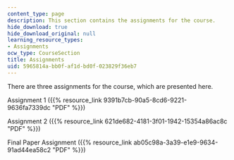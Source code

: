```yaml
---
content_type: page
description: This section contains the assignments for the course.
hide_download: true
hide_download_original: null
learning_resource_types:
- Assignments
ocw_type: CourseSection
title: Assignments
uid: 5965814a-bb0f-af1d-bd0f-023829f36eb7
---
```


There are three assignments for the course, which are presented here.

Assignment 1 ({{% resource_link 9391b7cb-90a5-8cd6-9221-9636fa7339dc "PDF" %}})

Assignment 2 ({{% resource_link 621de682-4181-3f01-1942-15354a86ac8c "PDF" %}})

Final Paper Assignment ({{% resource_link ab05c98a-3a39-e1e9-9634-91ad44ea58c2 "PDF" %}})
